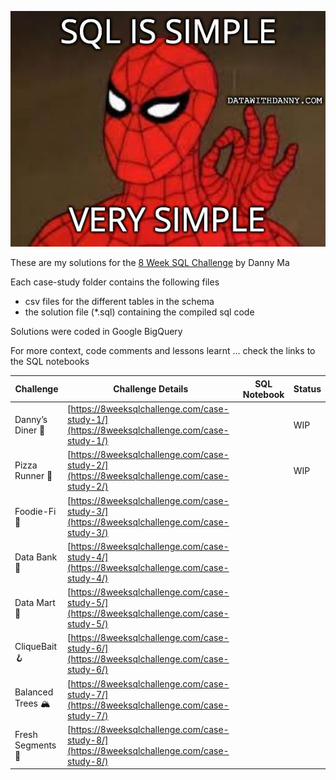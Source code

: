 ![](https://github.com/meerens/8-week-sqlchallenge/blob/main/meme.jpeg)

These are my solutions for the [8 Week SQL Challenge](https://8weeksqlchallenge.com/) by Danny Ma

Each case-study folder contains the following files

- csv files for the different tables in the schema
- the solution file (*.sql) containing the compiled sql code

Solutions were coded in Google BigQuery

For more context, code comments and lessons learnt ... check the links to the SQL notebooks


| Challenge                      | Challenge Details                                                                          | SQL Notebook | Status    |
| ------------------------------ | ------------------------------------------------------------------------------------------ | ------------ | --------- |
| Danny’s Diner 🍜  | [https://8weeksqlchallenge.com/case-study-1/](https://8weeksqlchallenge.com/case-study-1/) |              | WIP |
| Pizza Runner 🍕   | [https://8weeksqlchallenge.com/case-study-2/](https://8weeksqlchallenge.com/case-study-2/) |              | WIP       |
| Foodie-Fi 🥑      | [https://8weeksqlchallenge.com/case-study-3/](https://8weeksqlchallenge.com/case-study-3/) |              |           |
| Data Bank 🏦      | [https://8weeksqlchallenge.com/case-study-4/](https://8weeksqlchallenge.com/case-study-4/) |              |           |
| Data Mart 🧺      | [https://8weeksqlchallenge.com/case-study-5/](https://8weeksqlchallenge.com/case-study-5/) |              |           |
| CliqueBait 🪝     | [https://8weeksqlchallenge.com/case-study-6/](https://8weeksqlchallenge.com/case-study-6/) |              |           |
| Balanced Trees 🏔 | [https://8weeksqlchallenge.com/case-study-7/](https://8weeksqlchallenge.com/case-study-7/) |              |           |
| Fresh Segments 🍊 | [https://8weeksqlchallenge.com/case-study-8/](https://8weeksqlchallenge.com/case-study-8/) |              |           |

